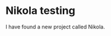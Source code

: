 <!--
.. title: Testing 1-2-3
.. slug: testing-1-2-3
.. date: 2018-03-27 22:29:52 UTC-07:00
.. tags: 
.. category: 
.. link: 
.. description: 
.. type: text
-->

# Nikola testing

I have found a new project called Nikola.
